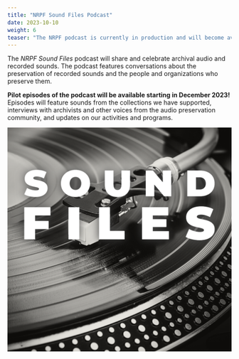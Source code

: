 ```yaml
---
title: "NRPF Sound Files Podcast"
date: 2023-10-10
weight: 6
teaser: "The NRPF podcast is currently in production and will become available in December 2023."
---
```


The _NRPF Sound Files_ podcast will share and celebrate archival audio and recorded sounds.
The podcast features conversations about the preservation of recorded sounds
and the people and organizations who preserve them.

**Pilot episodes of the podcast will be available starting in
December 2023!** Episodes will feature sounds from the collections
we have supported, interviews with archivists and other voices from the
audio preservation community, and updates on our activities and programs.

![NRPF Sound Files podcast cover image with the text Sound Files superimposed over the image of a record player](/images/podcast/sound-files-lparm-cover.png) 